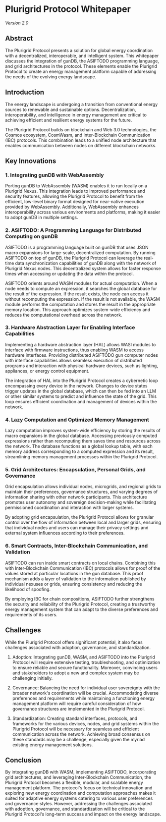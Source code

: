 # Plurigrid Protocol Whitepaper

_Version 2.0_

## Abstract

The Plurigrid Protocol presents a solution for global energy coordination with a decentralized, interoperable, and intelligent system. This whitepaper discusses the integration of gunDB, the ASIFTODO programming language, and grid architectures in the protocol. These elements enable the Plurigrid Protocol to create an energy management platform capable of addressing the needs of the evolving energy landscape.

## Introduction

The energy landscape is undergoing a transition from conventional energy sources to renewable and sustainable options. Decentralization, interoperability, and intelligence in energy management are critical to achieving efficient and resilient energy systems for the future.

The Plurigrid Protocol builds on blockchain and Web 3.0 technologies, the Cosmos ecosystem, CosmWasm, and Inter-Blockchain Communication (IBC) protocols. This combination leads to a unified node architecture that enables communication between nodes on different blockchain networks.

## Key Innovations

### 1. Integrating gunDB with WebAssembly

Porting gunDB to WebAssembly (WASM) enables it to run locally on a Plurigrid Nexus. This integration leads to improved performance and security features, allowing the Plurigrid Protocol to benefit from the efficient, low-level binary format designed for near-native execution provided by WebAssembly. Additionally, WebAssembly enhances interoperability across various environments and platforms, making it easier to adopt gunDB in multiple settings.

### 2. ASIFTODO: A Programming Language for Distributed Computing on gunDB

ASIFTODO is a programming language built on gunDB that uses JSON macro expansions for large-scale, decentralized computation. By running ASIFTODO on top of gunDB, the Plurigrid Protocol can leverage the real-time data synchronization capabilities of gunDB along with the network of Plurigrid Nexus nodes. This decentralized system allows for faster response times when accessing or updating the data within the protocol.

ASIFTODO orients around WASM modules for actual computation. When a node needs to compute an expression, it searches the global database for the result of the expression. If the result exists, the node can access it without recomputing the expression. If the result is not available, the WASM module performs the computation and stores the result in the appropriate memory location. This approach optimizes system-wide efficiency and reduces the computational overhead across the network.

### 3. Hardware Abstraction Layer for Enabling Interface Capabilities

Implementing a hardware abstraction layer (HAL) allows WASI modules to interface with firmware instructions, thus enabling WASM to access hardware interfaces. Providing distributed ASIFTODO gun computer nodes with interface capabilities allows seamless execution of distributed programs and interaction with physical hardware devices, such as lighting, appliances, or energy control equipment.

The integration of HAL into the Plurigrid Protocol creates a cybernetic loop encompassing every device in the network. Changes to device states trigger updates in the global database, which can then be fed into an LLM or other similar systems to predict and influence the state of the grid. This loop ensures efficient coordination and management of devices within the network.

### 4. Lazy Computation and Optimized Memory Management

Lazy computation improves system-wide efficiency by storing the results of macro expansions in the global database. Accessing previously computed expressions rather than recomputing them saves time and resources across the network. The database functions as a global lookup table, with each memory address corresponding to a computed expression and its result, streamlining memory management processes within the Plurigrid Protocol.

### 5. Grid Architectures: Encapsulation, Personal Grids, and Governance

Grid encapsulation allows individual nodes, microgrids, and regional grids to maintain their preferences, governance structures, and varying degrees of information sharing with other network participants. This architecture promotes user autonomy and sovereign decision-making while facilitating permissioned coordination and interaction with larger systems.

By adopting grid encapsulation, the Plurigrid Protocol allows for granular control over the flow of information between local and larger grids, ensuring that individual nodes and users can manage their privacy settings and external system influences according to their preferences.

### 6. Smart Contracts, Inter-Blockchain Communication, and Validation

ASIFTODO can run inside smart contracts on local chains. Combining this with Inter-Blockchain Communication (IBC) protocols allows for proof of the values stored at particular locations in the gun database. This proof mechanism adds a layer of validation to the information published by individual nexuses or grids, ensuring consistency and reducing the likelihood of spoofing.

By employing IBC for chain compositions, ASIFTODO further strengthens the security and reliability of the Plurigrid Protocol, creating a trustworthy energy management system that can adapt to the diverse preferences and requirements of its users.

## Challenges

While the Plurigrid Protocol offers significant potential, it also faces challenges associated with adoption, governance, and standardization.

1. Adoption: Integrating gunDB, WASM, and ASIFTODO into the Plurigrid Protocol will require extensive testing, troubleshooting, and optimization to ensure reliable and secure functionality. Moreover, convincing users and stakeholders to adopt a new and complex system may be challenging initially.

2. Governance: Balancing the need for individual user sovereignty with the broader network's coordination will be crucial. Accommodating diverse preferences and requirements while maintaining a functioning energy management platform will require careful consideration of how governance structures are implemented in the Plurigrid Protocol.

3. Standardization: Creating standard interfaces, protocols, and frameworks for the various devices, nodes, and grid systems within the Plurigrid Protocol will be necessary for seamless and efficient communication across the network. Achieving broad consensus on these standards may be a challenge, especially given the myriad existing energy management solutions.

## Conclusion

By integrating gunDB with WASM, implementing ASIFTODO, incorporating grid architectures, and leveraging Inter-Blockchain Communication, the Plurigrid Protocol becomes a flexible, modular, and scalable energy management platform. The protocol's focus on technical innovation and exploring new energy coordination and computation approaches makes it suited for adaptive energy systems catering to various user preferences and governance styles. However, addressing the challenges associated with adoption, governance, and standardization will be critical to the Plurigrid Protocol's long-term success and impact on the energy landscape.